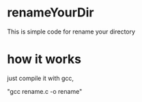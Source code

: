 # renameYourDir
This is simple code for rename your directory 

# how it works
just compile it with gcc, 

"gcc rename.c -o rename" 

